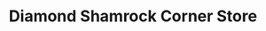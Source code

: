 ---
title: "Diamond Shamrock Corner Store"
url: /el-paso/diamond-shamrock-corner-store/
shop: Lebensmittel
---